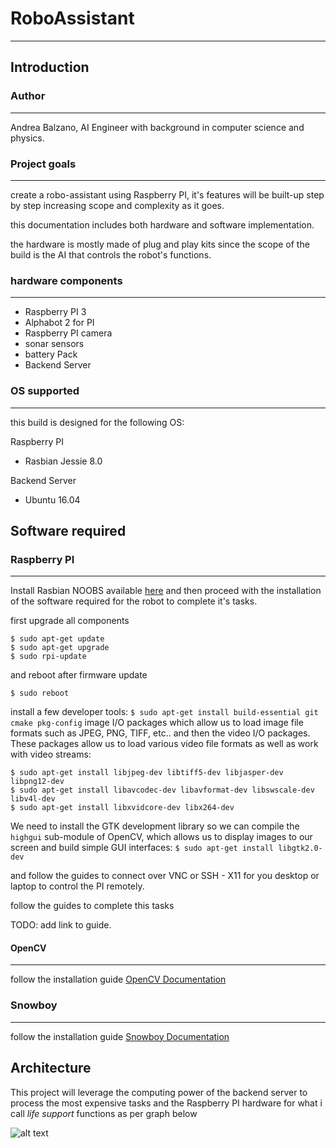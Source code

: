 # RoboAssistant
---

## Introduction

### Author
---
 
Andrea Balzano, AI Engineer with background in computer science and physics.

### Project goals
------
create a robo-assistant using Raspberry PI, it's features will be built-up step by step increasing scope and complexity as it goes.

this documentation includes both hardware and software implementation.

the hardware is mostly made of plug and play kits since the scope of the build is the AI that controls the robot's functions.

### hardware components
------
* Raspberry PI 3
* Alphabot 2 for PI
* Raspberry PI camera
* sonar sensors
* battery Pack
* Backend Server

### OS supported
------
this build is designed for the following OS:

Raspberry PI

* Rasbian Jessie 8.0

Backend Server

* Ubuntu 16.04

## Software required

### Raspberry PI
------
Install Rasbian NOOBS available [here](https://www.raspberrypi.org/downloads/noobs/) and then proceed with the installation of the software required for the robot to complete it's tasks.

first upgrade all components 
```
$ sudo apt-get update
$ sudo apt-get upgrade
$ sudo rpi-update
```
and reboot after firmware update
```
$ sudo reboot
```
install a few developer tools:
`$ sudo apt-get install build-essential git cmake pkg-config`
image I/O packages which allow us to load image file formats such as JPEG, PNG, TIFF, etc.. and then the video I/O packages.
These packages allow us to load various video file formats as well as work with video streams:

```
$ sudo apt-get install libjpeg-dev libtiff5-dev libjasper-dev libpng12-dev
$ sudo apt-get install libavcodec-dev libavformat-dev libswscale-dev libv4l-dev
$ sudo apt-get install libxvidcore-dev libx264-dev
```
We need to install the GTK development library so we can compile the `highgui`  sub-module of OpenCV, which allows us to display images to our screen and build simple GUI interfaces:
`$ sudo apt-get install libgtk2.0-dev`

and follow the guides to connect over VNC or SSH - X11 for you desktop or laptop to control the PI remotely.

follow the guides to complete this tasks

TODO: add link to guide.

#### OpenCV
------
follow the installation guide
[OpenCV Documentation](http://opencv.org/)

### Snowboy
------
follow the installation guide
[Snowboy Documentation](https://snowboy.kitt.ai/)

## Architecture

This project will leverage the computing power of the backend server to process the most expensive tasks and the Raspberry PI hardware for what i call *life support* functions as per graph below

![alt text](C:\Users\andre\OneDrive\RoboAssistant\architecturegraph.jpg "Architecture")
